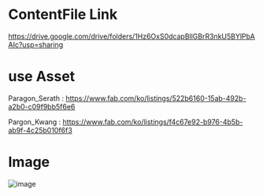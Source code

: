 


# ContentFile Link

https://drive.google.com/drive/folders/1Hz6OxS0dcapBllGBrR3nkU5BYlPbAAIc?usp=sharing

# use Asset


Paragon_Serath : https://www.fab.com/ko/listings/522b6160-15ab-492b-a2b0-c09f9bb5f6e6


Pargon_Kwang : https://www.fab.com/ko/listings/f4c67e92-b976-4b5b-ab9f-4c25b010f6f3

# Image
![image](https://github.com/user-attachments/assets/fdf4d901-dc37-4957-bfcb-081ba57ac6ee)

